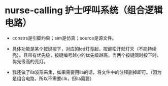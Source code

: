 # nurse-calling 护士呼叫系统（组合逻辑电路）

- constrs是引脚约束；sim是仿真；source是源文件。

- 具体功能是某个按键按下，对应的led灯亮起，按键松开就灯灭（不能持续亮）。且带有优先级，按键编号越小的优先级越高，当两个按键同时按下时，优先级高的亮灯。
- 我还做了ila波形采集，如果需要用ila的话，将文件中的注释删掉即可。（因为是组合电路，所以不需要clk，但ila需要）
